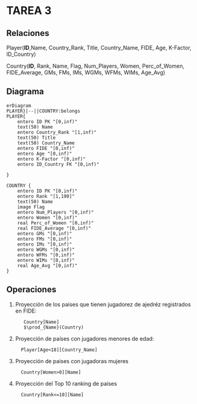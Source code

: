 # TAREA 3
## Relaciones

Player(**ID**,Name, Country_Rank, Title, Country_Name, FIDE, Age, K-Factor, ID_Country)

Country(**ID**, Rank, Name, Flag, Num_Players, Women, Perc_of_Women, FIDE_Average, GMs, FMs, IMs, WGMs, WFMs, WIMs, Age_Avg)

## Diagrama
```mermaid
erDiagram
PLAYER}|--||COUNTRY:belongs
PLAYER{
    entero ID PK "[0,inf)"
    text(50) Name
    entero Country_Rank "[1,inf)"
    text(50) Title
    text(50) Country_Name
    entero FIDE "[0,inf)"
    entero Age "[0,inf)"
    entero K-Factor "[0,inf)"
    entero ID_Country FK "[0,inf)"

}
    
COUNTRY {
    entero ID PK "[0,inf)"
    entero Rank "[1,190]" 
    text(50) Name
    image Flag 
    entero Num_Players "[0,inf)"
    entero Women "[0,inf)"
    real Perc_of_Women "[0,inf)"
    real FIDE_Average "[0,inf)"
    entero GMs "[0,inf)"
    entero FMs "[0,inf)"
    entero IMs "[0,inf)"
    entero WGMs "[0,inf)"
    entero WFMs "[0,inf)"
    entero WIMs "[0,inf)"
    real Age_Avg "[0,inf)"
} 
```

## Operaciones
1. Proyección de los paises que tienen jugadorez de ajedréz registrados en FIDE:

          Country[Name]
          $\prod_{Name}(Country)

2. Proyección de países con jugadores menores de edad:

         Player[Age<18][Country_Name]
        
3. Proyección de paises con jugadoras mujeres

         Country[Women>0][Name]

4. Proyección del Top 10 ranking de países

         Country[Rank<=10][Name]